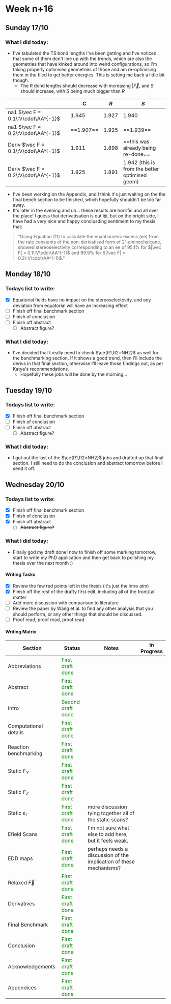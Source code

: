 # Week n+16

## Sunday 17/10

### What I did today:

* I've tabulated the TS bond lengths I've been getting and I've noticed that some of them don't line up with the trends, which are also the geometries that have kinked around into weird configurations, so I'm taking properly optimised geometries of those and am re-optimising them in the filed to get better energies. This is setting me back a little bit though.
  * The R dond lengths should decrease with increasing $|\vec F$, and *S* should increase, with *S* being much bigger than *R*

|                                      | C         | *R*     | *S*                                              |
| ------------------------------------ | --------- | ----- | ---------------------------------------------- |
| na1 $\vec F = 0.1\:V\cdot\AA^{-1}$   | 1.945     | 1.927 | 1.940                                          |
| na1 $\vec F = 0.2\:V\cdot\AA^{-1}$   | ==1.907== | 1.925 | ==1.939==                                      |
| Deriv $\vec F = 0.1\:V\cdot\AA^{-1}$ | 1.911     | 1.898 | ==this was already being re-done==             |
| Deriv $\vec F = 0.2\:V\cdot\AA^{-1}$ | 1.925     | 1.891 | 1.942 (this is from the better optimised geom) |

* I've been working on the Appendix, and I think it's just waiting on the the final bench section to be finished, which hopefully shouldn't be too far away.
* It's later in the evening and uh... these results are horrific and all over the place! I guess that derivatisation is out :unamused:, but on the bright side, I have had a very nice and happy conclusding sentiment to my thesis that:

> "Using Equation (11) to calculate the enantiomeric excess (ee) from the rate constants of the non-derivatised form of 2'-aminochalcone, showed stereoselectivity corresponding to an ee of 95.1% for $|\vec F| = 0.1\:V\cdot\AA^{-1}$ and 99.9% for $|\vec F| = 0.2\:V\cdot\AA^{-1}$."

## Monday 18/10

### Todays list to write:

* [x] Equatorial fields have no impact on the stereoselectovity, and any deviation from equatorial will have an increasing effect
* [ ] Finish off final benchmark section
* [ ] Finish of conclusion
* [ ] Finish off abstract
  * [ ] Abstract figure?

### What I did today:

* I've decided that I really need to check $\ce{R1,R2=NH2}$ as well for the benchmarking section. If it shows a good trend, then I'll include the derivs in that final section, otherwise I'll leave those findings out, as per Katya's recommendations.
  * Hopefully these jobs will be done by the morning...



## Tuesday 19/10

### Todays list to write:

* [x] Finish off final benchmark section
* [ ] Finish of conclusion
* [ ] Finish off abstract
  * [ ] Abstract figure?

### What I did today:

*  I got out the last of the $\ce{R1,R2=NH2}$ jobs and drafted up that final section. I still need to do the conclusion and abstract tomorrow before I send it off.

## Wednesday 20/10

### Todays list to write:

* [x] Finish off final benchmark section
* [x] Finish of conclusion
* [x] Finish off abstract
  * [ ] ~~Abstract figure?~~

### What I did today:

* Finally god my draft done! now to finish off some marking tomorrow, start to write my PhD application and then get back to polishing my thesis over the next month :)


#### Writing Tasks

* [x] Review the few red points left in the thesis (it's just the intro atm)
* [x] Finish off the rest of the drafty first edit, including all of the front/tail matter
* [ ] Add more discussion with comparison to literature 
* [ ] Review the paper by Wang et al. to find any other analysis that you should perform, or any other things that should be discussed.
* [ ] Proof read, proof read, proof read.

#### Writing Matrix

| Section                | Status                                              | Notes                                                        | In Progress |
| ---------------------- | --------------------------------------------------- | ------------------------------------------------------------ | :---------: |
| Abbreviations          | <span style="color:green;">First draft done</span>  |                                                              |             |
| Abstract               | <span style="color:green;">First draft done</span>  |                                                              |             |
| Intro                  | <span style="color:green;">Second draft done</span> |                                                              |             |
| Computational details  | <span style="color:green;">First draft done</span>  |                                                              |             |
| Reaction benchmarking  | <span style="color:green;">First draft done</span>  |                                                              |             |
| Static $F_Y$           | <span style="color:green;">First draft done</span>  |                                                              |             |
| Static $F_Z$           | <span style="color:green;">First draft done</span>  |                                                              |             |
| Static $\varepsilon_r$ | <span style="color:green;">First draft done</span>  | more discussion tying together all of the static scans?      |             |
| Efield Scans           | <span style="color:green;">First draft done</span>  | I'm not sure what else to add here, but it feels weak.       |             |
| EDD maps               | <span style="color:green;">First draft done</span>  | perhaps needs a discussion of the implication of these mechanisms? |             |
| Relaxed $\vec F$       | <span style="color:green;">First draft done</span>  |                                                              |             |
| Derivatives            | <span style="color:green;">First draft done</span>  |                                                              |             |
| Final Benchmark        | <span style="color:green;">First draft done</span>  |                                                              |             |
| Conclusion             | <span style="color:green;">First draft done</span>  |                                                              |             |
| Acknowledgements       | <span style="color:green;">First draft done</span>  |                                                              |             |
| Appendices             | <span style="color:green;">First draft done</span>  |                                                              |             |

